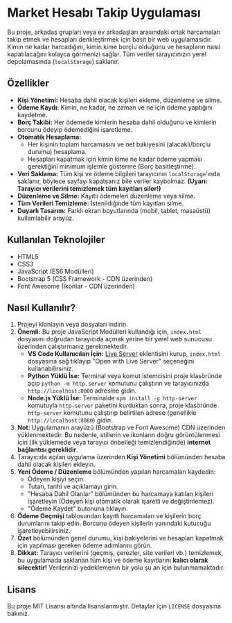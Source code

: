 # Market Hesabı Takip Uygulaması

Bu proje, arkadaş grupları veya ev arkadaşları arasındaki ortak harcamaları takip etmek ve hesapları denkleştirmek için basit bir web uygulamasıdır. Kimin ne kadar harcadığını, kimin kime borçlu olduğunu ve hesapların nasıl kapatılacağını kolayca görmenizi sağlar. Tüm veriler tarayıcınızın yerel depolamasında (`localStorage`) saklanır.

## Özellikler

- **Kişi Yönetimi:** Hesaba dahil olacak kişileri ekleme, düzenleme ve silme.
- **Ödeme Kaydı:** Kimin, ne kadar, ne zaman ve ne için ödeme yaptığını kaydetme.
- **Borç Takibi:** Her ödemede kimlerin hesaba dahil olduğunu ve kimlerin borcunu ödeyip ödemediğini işaretleme.
- **Otomatik Hesaplama:**
  - Her kişinin toplam harcamasını ve net bakiyesini (alacaklı/borçlu durumu) hesaplama.
  - Hesapları kapatmak için kimin kime ne kadar ödeme yapması gerektiğini minimum işlemle gösterme (Borç basitleştirme).
- **Veri Saklama:** Tüm kişi ve ödeme bilgileri tarayıcının `localStorage`'ında saklanır, böylece sayfayı kapatsanız bile veriler kaybolmaz. **(Uyarı: Tarayıcı verilerini temizlemek tüm kayıtları siler!)**
- **Düzenleme ve Silme:** Kayıtlı ödemeleri düzenleme veya silme.
- **Tüm Verileri Temizleme:** İstenildiğinde tüm kayıtları silme.
- **Duyarlı Tasarım:** Farklı ekran boyutlarında (mobil, tablet, masaüstü) kullanılabilir arayüz.

## Kullanılan Teknolojiler

- HTML5
- CSS3
- JavaScript (ES6 Modülleri)
- Bootstrap 5 (CSS Framework - CDN üzerinden)
- Font Awesome (İkonlar - CDN üzerinden)

## Nasıl Kullanılır?

1.  Projeyi klonlayın veya dosyaları indirin.
2.  **Önemli:** Bu proje JavaScript Modülleri kullandığı için, `index.html` dosyasını doğrudan tarayıcıda açmak yerine bir yerel web sunucusu üzerinden çalıştırmanız gerekmektedir.
    - **VS Code Kullanıcıları İçin:** [Live Server](https://marketplace.visualstudio.com/items?itemName=ritwickdey.LiveServer) eklentisini kurup, `index.html` dosyasına sağ tıklayıp "Open with Live Server" seçeneğini kullanabilirsiniz.
    - **Python Yüklü İse:** Terminal veya komut istemcisini proje klasöründe açıp `python -m http.server` komutunu çalıştırın ve tarayıcınızda `http://localhost:8000` adresine gidin.
    - **Node.js Yüklü İse:** Terminalde `npm install -g http-server` komutuyla `http-server` paketini kurduktan sonra, proje klasöründe `http-server` komutunu çalıştırıp belirtilen adrese (genellikle `http://localhost:8080`) gidin.
3.  **Not:** Uygulamanın arayüzü (Bootstrap ve Font Awesome) CDN üzerinden yüklenmektedir. Bu nedenle, stillerin ve ikonların doğru görüntülenmesi için (ilk yüklemede veya tarayıcı önbelleği temizlendiğinde) **internet bağlantısı gereklidir**.
4.  Tarayıcıda açılan uygulama üzerinden **Kişi Yönetimi** bölümünden hesaba dahil olacak kişileri ekleyin.
5.  **Yeni Ödeme / Düzenleme** bölümünden yapılan harcamaları kaydedin:
    - Ödeyen kişiyi seçin.
    - Tutarı, tarihi ve açıklamayı girin.
    - "Hesaba Dahil Olanlar" bölümünden bu harcamaya katılan kişileri işaretleyin (Ödeyen kişi otomatik olarak işaretli ve değiştirilemez).
    - "Ödeme Kaydet" butonuna tıklayın.
6.  **Ödeme Geçmişi** tablosundan kayıtlı harcamaları ve kişilerin borç durumlarını takip edin. Borcunu ödeyen kişilerin yanındaki kutucuğu işaretleyebilirsiniz.
7.  **Özet** bölümünden genel durumu, kişi bakiyelerini ve hesapları kapatmak için yapılması gereken ödeme adımlarını görün.
8.  **Dikkat:** Tarayıcı verilerini (geçmiş, çerezler, site verileri vb.) temizlemek, bu uygulamada saklanan tüm kişi ve ödeme kayıtlarını **kalıcı olarak silecektir!** Verilerinizi yedeklemenin bir yolu şu an için bulunmamaktadır.

## Lisans

Bu proje MIT Lisansı altında lisanslanmıştır. Detaylar için `LICENSE` dosyasına bakınız.
